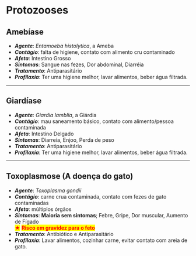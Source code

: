 # Protozooses

## Amebíase

* _**Agente**_: _Entamoeba histolytica_, a Ameba&#x20;
* _**Contágio**_: falta de higiene, contato com alimento cru contaminado&#x20;
* _**Afeta**_: Intestino Grosso&#x20;
* _**Sintomas**_: Sangue nas fezes, Dor abdominal, Diarréia&#x20;
* _**Tratamento**_: Antiparasitário&#x20;
* _**Profilaxia**_: Ter uma higiene melhor, lavar alimentos, beber água filtrada.

***

## Giardíase

* _**Agente**_: _Giardia lamblia_, a Giárdia&#x20;
* _**Contágio**_: mau saneamento básico, contato com alimento/pessoa contaminada&#x20;
* _**Afeta**_: Intestino Delgado&#x20;
* _**Sintomas**_: Diarreia, Enjoo, Perda de peso&#x20;
* _**Tratamento**_: Antiparasitário&#x20;
* _**Profilaxia**_: Ter uma higiene melhor, lavar alimentos, beber água filtrada.

***

## Toxoplasmose (A doença do gato)

* _**Agente**_: _Toxoplasma gondii_&#x20;
* _**Contágio**_: carne crua contaminada, contato com fezes de gato contaminadas&#x20;
* _**Afeta**_: múltiplos órgãos&#x20;
* _**Sintomas**_: **Maioria sem sintomas**; Febre, Gripe, Dor muscular, Aumento de Fígado \
  <mark style="color:red;">★</mark> <mark style="color:red;">**Risco em gravidez para o feto**</mark>
* _**Tratamento**_: Antibiótico e Antiparasitário&#x20;
* _**Profilaxia**_: Lavar alimentos, cozinhar carne, evitar contato com areia de gato.
